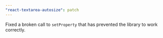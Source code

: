 ```yaml
---
"react-textarea-autosize": patch
---
```


Fixed a broken call to `setProperty` that has prevented the library to work correctly.
